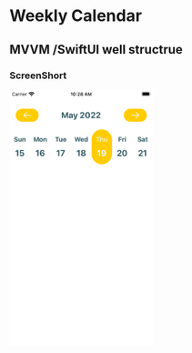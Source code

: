 # Weekly Calendar
## MVVM /SwiftUI well structrue  


### ScreenShort

<img src="https://github.com/waleerat/GitHub-Photos-Shared/blob/main/WeeklyCalendar/screenshort.png" width="50%" height="50%">
